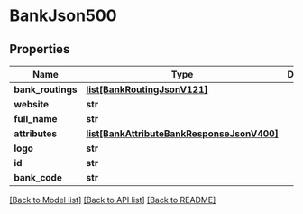 # BankJson500

## Properties
Name | Type | Description | Notes
------------ | ------------- | ------------- | -------------
**bank_routings** | [**list[BankRoutingJsonV121]**](BankRoutingJsonV121.md) |  | 
**website** | **str** |  | 
**full_name** | **str** |  | 
**attributes** | [**list[BankAttributeBankResponseJsonV400]**](BankAttributeBankResponseJsonV400.md) |  | [optional] 
**logo** | **str** |  | 
**id** | **str** |  | 
**bank_code** | **str** |  | 

[[Back to Model list]](../README.md#documentation-for-models) [[Back to API list]](../README.md#documentation-for-api-endpoints) [[Back to README]](../README.md)


